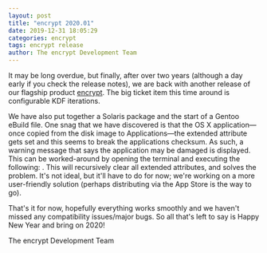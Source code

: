 ```yaml
---
layout: post
title: "encrypt 2020.01"
date: 2019-12-31 18:05:29
categories: encrypt
tags: encrypt release
author: The encrypt Development Team
---
```

It may be long overdue, but finally, after over two years (although a day early if you check the release notes), we are back with another release of our flagship product [encrypt](/projects/encrypt). The big ticket item this time around is configurable KDF iterations.

We have also put together a Solaris package and the start of a Gentoo eBuild file. One snag that we have discovered is that the OS X application—once copied from the disk image to Applications—the extended attribute  gets set and this seems to break the applications checksum. As such, a warning message that says the application may be damaged is displayed. This can be worked-around by opening the terminal and executing the following: . This will recursively clear all extended attributes, and solves the problem. It's not ideal, but it'll have to do for now; we're working on a more user-friendly solution (perhaps distributing via the App Store is the way to go).

That's it for now, hopefully everything works smoothly and we haven't missed any compatibility issues/major bugs. So all that's left to say is Happy New Year and bring on 2020!

The encrypt Development Team
